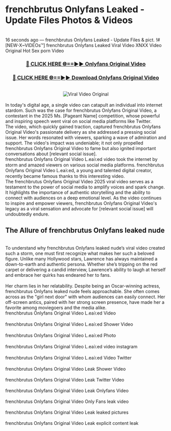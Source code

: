 # frenchbrutus Onlyfans Leaked - Update Files Photos & Videos 
<br>
16 seconds ago — frenchbrutus Onlyfans Leaked - Update Files & pict. !#[NEW-X~VIDEOs™] frenchbrutus Onlyfans Leaked Viral Video XNXX Video Original Hot Sex porn Video
<br>
<div align="center">
<h3><a href="http://freeplayer.one?title=frenchbrutus&ref=25OR" rel="nofollow">🔴 CLICK HERE 🌐==►► Onlyfans Original Video</a></h3>
<h3><a href="http://freeplayer.one?title=frenchbrutus&ref=25OR" rel="nofollow">🔴 CLICK HERE 🌐==►► Download Onlyfans Original Video</a></h3>
<br>
<a href="http://freeplayer.one?title=frenchbrutus&ref=25OR" rel="nofollow" data-target="animated-image.originalLink"><img src="https://i.ibb.co.com/xMMVF88/686577567.gif" alt="Viral Video Original" style="max-width: 100%; display: inline-block;" data-target="animated-image.originalImage"></a>
</div>
<br>
In today's digital age, a single video can catapult an individual into internet stardom. Such was the case for frenchbrutus Onlyfans Original Video, a contestant in the 2025 Ms. [Pageant Name] competition, whose powerful and inspiring speech went viral on social media platforms like Twitter.
<br>
The video, which quickly gained traction, captured frenchbrutus Onlyfans Original Video's passionate delivery as she addressed a pressing social issue. Her words resonated with viewers, sparking a wave of admiration and support. The video's impact was undeniable; it not only propelled frenchbrutus Onlyfans Original Video to fame but also ignited important conversations about [relevant social issue].
<br>
frenchbrutus Onlyfans Original Video L.ea𝚔ed video took the internet by storm and amazed viewers on various social media platforms. frenchbrutus Onlyfans Original Video L.ea𝚔ed, a young and talented digital creator, recently became famous thanks to this interesting video.
<br>
The frenchbrutus Onlyfans Original Video 2025 viral video serves as a testament to the power of social media to amplify voices and spark change. It highlights the importance of authentic storytelling and the ability to connect with audiences on a deep emotional level. As the video continues to inspire and empower viewers, frenchbrutus Onlyfans Original Video's legacy as a viral sensation and advocate for [relevant social issue] will undoubtedly endure.
<br>
<h2>The Allure of frenchbrutus Onlyfans leaked nude</h2>
<br>
To understand why frenchbrutus Onlyfans leaked nude’s viral video created such a storm, one must first recognize what makes her such a beloved figure. Unlike many Hollywood stars, Lawrence has always maintained a down-to-earth and authentic persona. Whether she’s tripping on the red carpet or delivering a candid interview, Lawrence’s ability to laugh at herself and embrace her quirks has endeared her to fans.
<br><br>
Her charm lies in her relatability. Despite being an Oscar-winning actress, frenchbrutus Onlyfans leaked nude feels approachable. She often comes across as the "girl next door" with whom audiences can easily connect. Her off-screen antics, paired with her strong screen presence, have made her a favorite among moviegoers and the media alike.
<br>
frenchbrutus Onlyfans Original Video L.ea𝚔ed Video
<br><br>
frenchbrutus Onlyfans Original Video L.ea𝚔ed Shower Video
<br><br>
frenchbrutus Onlyfans Original Video L.ea𝚔ed Photo
<br><br>
frenchbrutus Onlyfans Original Video L.ea𝚔ed video instagram
<br><br>
frenchbrutus Onlyfans Original Video L.ea𝚔ed Video Twitter
<br><br>
frenchbrutus Onlyfans Original Video Leak Shower Video
<br><br>
frenchbrutus Onlyfans Original Video Leak Twitter Video
<br><br>
frenchbrutus Onlyfans Original Video Leak Onlyfans Video
<br><br>
frenchbrutus Onlyfans Original Video Only Fans leak video
<br><br>
frenchbrutus Onlyfans Original Video Leak leaked pictures
<br><br>
frenchbrutus Onlyfans Original Video Leak explicit content leak